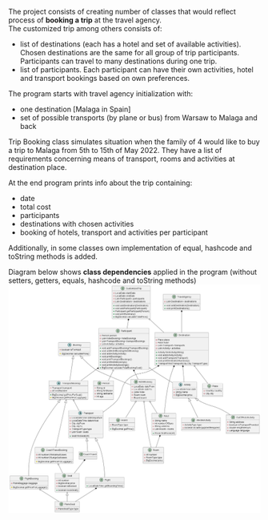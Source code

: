 The project consists of creating number of classes that would reflect process of **booking a trip** at the travel agency.  
The customized trip among others consists of:  
- list of destinations (each has a hotel and set of available activities).  
Chosen destinations are the same for all group of trip participants.
Participants can travel to many destinations during one trip.
- list of participants. Each participant can have their own activities, hotel and transport bookings based on own preferences.

The program starts with travel agency initialization with:  
- one destination [Malaga in Spain]
- set of possible transports (by plane or bus) from Warsaw to Malaga and back

Trip Booking class simulates situation when the family of 4 would like to buy a trip to Malaga from 5th
to 15th of May 2022. They have a list of requirements concerning means of transport, rooms and activities at destination place.

At the end program prints info about the trip containing:
- date
- total cost
- participants
- destinations with chosen activities
- booking of hotels, transport and activities per participant

Additionally, in some classes own implementation of equal, hashcode and toString methods is added.

Diagram below shows **class dependencies** applied in the program (without setters, getters, equals, hashcode and toString methods) 
![](src/main/java/docs/TravelAgencyClassesDiagram.jpg)
